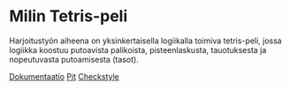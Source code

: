 # Milin Tetris-peli

Harjoitustyön aiheena on yksinkertaisella logiikalla toimiva tetris-peli, jossa logiikka koostuu putoavista palikoista, pisteenlaskusta, tauotuksesta ja nopeutuvasta putoamisesta (tasot).

[Dokumentaatio](dokumentaatio/AiheenKuvausJaRakenne.md)
[Pit](dokumentaatio/Pit-raportit/index.html)
[Checkstyle](dokumentaatio/Checkstyle-raportit/checkstyle.html)
